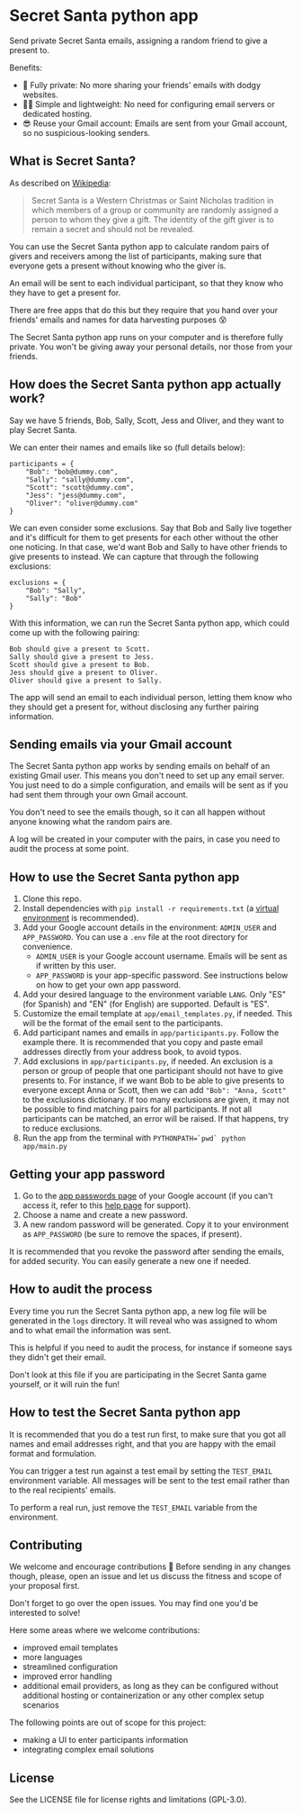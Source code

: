 # Secret Santa python app

Send private Secret Santa emails, assigning a random friend to give a present to.

Benefits:
* 😤 Fully private: No more sharing your friends' emails with dodgy websites.
* 💆‍♀️ Simple and lightweight: No need for configuring email servers or dedicated hosting.
* 😎 Reuse your Gmail account: Emails are sent from your Gmail account, so no suspicious-looking senders.

## What is Secret Santa?

As described on [Wikipedia](https://en.wikipedia.org/wiki/Secret_Santa):

> Secret Santa is a Western Christmas or Saint Nicholas tradition in which members of a group or community are randomly assigned a person to whom they give a gift. The identity of the gift giver is to remain a secret and should not be revealed.

You can use the Secret Santa python app to calculate random pairs of givers and receivers among the list of participants, making sure that everyone gets a present without knowing who the giver is.

An email will be sent to each individual participant, so that they know who they have to get a present for.

There are free apps that do this but they require that you hand over your friends' emails and names for data harvesting purposes 😵

The Secret Santa python app runs on your computer and is therefore fully private. You won't be giving away your personal details, nor those from your friends.

## How does the Secret Santa python app actually work?

Say we have 5 friends, Bob, Sally, Scott, Jess and Oliver, and they want to play Secret Santa.

We can enter their names and emails like so (full details below):
```
participants = {
    "Bob": "bob@dummy.com",
    "Sally": "sally@dummy.com",
    "Scott": "scott@dummy.com",
    "Jess": "jess@dummy.com",
    "Oliver": "oliver@dummy.com"
}
```

We can even consider some exclusions. Say that Bob and Sally live together and it's difficult for them to get presents for each other without the other one noticing. In that case, we'd want Bob and Sally to have other friends to give presents to instead. We can capture that through the following exclusions:
```
exclusions = {
    "Bob": "Sally",
    "Sally": "Bob"
}
```

With this information, we can run the Secret Santa python app, which could come up with the following pairing:
```
Bob should give a present to Scott.
Sally should give a present to Jess.
Scott should give a present to Bob.
Jess should give a present to Oliver.
Oliver should give a present to Sally.
```

The app will send an email to each individual person, letting them know who they should get a present for, without disclosing any further pairing information.

## Sending emails via your Gmail account

The Secret Santa python app works by sending emails on behalf of an existing Gmail user. This means you don't need to set up any email server. You just need to do a simple configuration, and emails will be sent as if you had sent them through your own Gmail account.

You don't need to see the emails though, so it can all happen without anyone knowing what the random pairs are.

A log will be created in your computer with the pairs, in case you need to audit the process at some point.

## How to use the Secret Santa python app

1. Clone this repo.
1. Install dependencies with `pip install -r requirements.txt` (a [virtual environment](https://virtualenv.pypa.io/en/latest/) is recommended).
1. Add your Google account details in the environment: `ADMIN_USER` and `APP_PASSWORD`. You can use a `.env` file at the root directory for convenience.
    - `ADMIN_USER` is your Google account username. Emails will be sent as if written by this user.
    - `APP_PASSWORD` is your app-specific password. See instructions below on how to get your own app password.
1. Add your desired language to the environment variable `LANG`. Only "ES" (for Spanish) and "EN" (for English) are supported. Default is "ES".
1. Customize the email template at `app/email_templates.py`, if needed. This will be the format of the email sent to the participants.
1. Add participant names and emails in `app/participants.py`. Follow the example there. It is recommended that you copy and paste email addresses directly from your address book, to avoid typos.
1. Add exclusions in `app/participants.py`, if needed. An exclusion is a person or group of people that one participant should not have to give presents to. For instance, if we want Bob to be able to give presents to everyone except Anna or Scott, then we can add `"Bob": "Anna, Scott"` to the exclusions dictionary. If too many exclusions are given, it may not be possible to find matching pairs for all participants. If not all participants can be matched, an error will be raised. If that happens, try to reduce exclusions.
1. Run the app from the terminal with ``PYTHONPATH=`pwd` python app/main.py``

## Getting your app password

1. Go to the [app passwords page](https://myaccount.google.com/apppasswords) of your Google account (if you can't access it, refer to this [help page](https://support.google.com/accounts/answer/185833?hl=en) for support).
1. Choose a name and create a new password.
1. A new random password will be generated. Copy it to your environment as `APP_PASSWORD` (be sure to remove the spaces, if present).

It is recommended that you revoke the password after sending the emails, for added security. You can easily generate a new one if needed.

## How to audit the process

Every time you run the Secret Santa python app, a new log file will be generated in the `logs` directory. It will reveal who was assigned to whom and to what email the information was sent.

This is helpful if you need to audit the process, for instance if someone says they didn't get their email.

Don't look at this file if you are participating in the Secret Santa game yourself, or it will ruin the fun!

## How to test the Secret Santa python app

It is recommended that you do a test run first, to make sure that you got all names and email addresses right, and that you are happy with the email format and formulation.

You can trigger a test run against a test email by setting the `TEST_EMAIL` environment variable. All messages will be sent to the test email rather than to the real recipients' emails.

To perform a real run, just remove the `TEST_EMAIL` variable from the environment.

## Contributing

We welcome and encourage contributions 🫶 Before sending in any changes though, please, open an issue and let us discuss the fitness and scope of your proposal first.

Don't forget to go over the open issues. You may find one you'd be interested to solve!

Here some areas where we welcome contributions:
* improved email templates
* more languages
* streamlined configuration
* improved error handling
* additional email providers, as long as they can be configured without additional hosting or containerization or any other complex setup scenarios

The following points are out of scope for this project:
* making a UI to enter participants information
* integrating complex email solutions

## License

See the LICENSE file for license rights and limitations (GPL-3.0).
